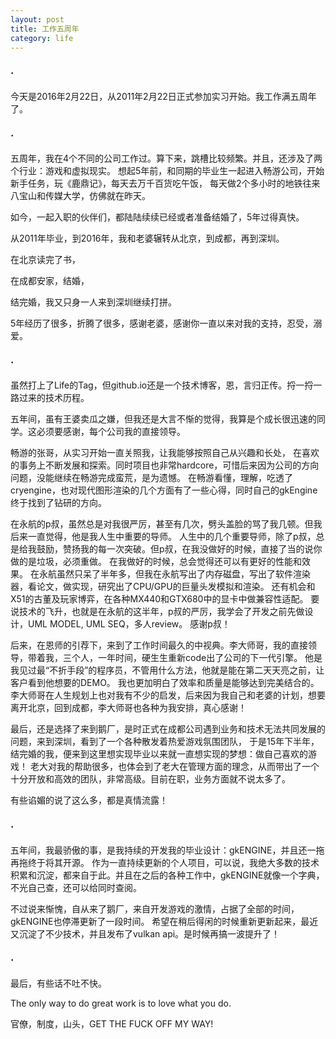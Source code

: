 ```yaml
---
layout: post
title: 工作五周年
category: life
---
```



### ·

今天是2016年2月22日，从2011年2月22日正式参加实习开始。我工作满五周年了。

### ·

五周年，我在4个不同的公司工作过。算下来，跳槽比较频繁。并且，还涉及了两个行业：游戏和虚拟现实。
想起5年前，和同期的毕业生一起进入畅游公司，开始新手任务，玩《鹿鼎记》，每天去万千百货吃午饭，
每天做2个多小时的地铁往来八宝山和传媒大学，仿佛就在昨天。

如今，一起入职的伙伴们，都陆陆续续已经或者准备结婚了，5年过得真快。

从2011年毕业，到2016年，我和老婆辗转从北京，到成都，再到深圳。

在北京读完了书，

在成都安家，结婚，

结完婚，我又只身一人来到深圳继续打拼。

5年经历了很多，折腾了很多，感谢老婆，感谢你一直以来对我的支持，忍受，溺爱。

### ·

虽然打上了Life的Tag，但github.io还是一个技术博客，恩，言归正传。捋一捋一路过来的技术历程。

五年间，虽有王婆卖瓜之嫌，但我还是大言不惭的觉得，我算是个成长很迅速的同学。这必须要感谢，每个公司我的直接领导。

畅游的张哥，从实习开始一直关照我，让我能够按照自己从兴趣和长处，
在喜欢的事务上不断发展和探索。同时项目也非常hardcore，可惜后来因为公司的方向问题，没能继续在畅游完成蛮荒，是为遗憾。
在畅游看懂，理解，吃透了cryengine，也对现代图形渲染的几个方面有了一些心得，同时自己的gkEngine终于找到了钻研的方向。

在永航的p叔，虽然总是对我很严厉，甚至有几次，劈头盖脸的骂了我几顿。但我后来一直觉得，他是我人生中重要的导师。
人生中的几个重要导师，除了p叔，总是给我鼓励，赞扬我的每一次突破。但p叔，在我没做好的时候，直接了当的说你做的是垃圾，必须重做。
在我做好的时候，总会觉得还可以有更好的性能和效果。
在永航虽然只呆了半年多，但我在永航写出了内存磁盘，写出了软件渲染器，看论文，做实现，研究出了CPU/GPU的巨量头发模拟和渲染。
还有机会和X51的古董及玩家博弈，在各种MX440和GTX680中的显卡中做兼容性适配。
要说技术的飞升，也就是在永航的这半年，p叔的严厉，我学会了开发之前先做设计，UML MODEL, UML SEQ，多人review。
感谢p叔！

后来，在恩师的引荐下，来到了工作时间最久的中视典。李大师哥，我的直接领导，带着我，三个人，一年时间，硬生生重新code出了公司的下一代引擎。
他是我见过最“不折手段”的程序员，不管用什么方法，他就是能在第二天天亮之前，让客户看到他想要的DEMO。
我也更加明白了效率和质量是能够达到完美结合的。
李大师哥在人生规划上也对我有不少的启发，后来因为我自己和老婆的计划，想要离开北京，回到成都，李大师哥也各种为我安排，真心感谢！

最后，还是选择了来到鹅厂，是时正式在成都公司遇到业务和技术无法共同发展的问题，来到深圳，看到了一个各种散发着热爱游戏氛围团队，
于是15年下半年，结完婚的我，便来到这里想实现毕业以来就一直想实现的梦想：做自己喜欢的游戏！
老大对我的帮助很多，也体会到了老大在管理方面的理念，从而带出了一个十分开放和高效的团队，非常高级。目前在职，业务方面就不说太多了。

有些谄媚的说了这么多，都是真情流露！

### ·

五年间，我最骄傲的事，是我持续的开发我的毕业设计：gkENGINE，并且还一拖再拖终于将其开源。
作为一直持续更新的个人项目，可以说，我绝大多数的技术积累和沉淀，都来自于此。并且在之后的各种工作中，gkENGINE就像一个字典，不光自己查，还可以给同时查阅。

不过说来惭愧，自从来了鹅厂，来自开发游戏的激情，占据了全部的时间，gkENGINE也停滞更新了一段时间。
希望在稍后得闲的时候重新更新起来，最近又沉淀了不少技术，并且发布了vulkan api。是时候再搞一波提升了！

### ·

最后，有些话不吐不快。

The only way to do great work is to love what you do.

官僚，制度，山头，GET THE FUCK OFF MY WAY!


